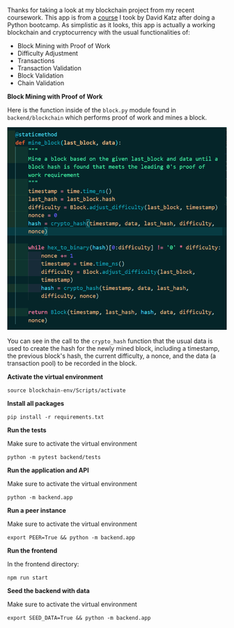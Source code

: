 Thanks for taking a look at my blockchain project from my recent coursework. This app is from a [course](https://www.udemy.com/course/python-js-react-blockchain/) I took by David Katz after doing a Python bootcamp. As simplistic as it looks, this app is actually a working blockchain and cryptocurrency with the usual functionalities of:

 - Block Mining with Proof of Work
 - Difficulty Adjustment
 - Transactions
 - Transaction Validation
 - Block Validation
 - Chain Validation

**Block Mining with Proof of Work**

Here is the function inside of the ```block.py``` module found in ```backend/blockchain``` which performs proof of work and mines a block.

![](screenshots/mine_block().PNG)

You can see in the call to the ```crypto_hash``` function that the usual data is used to create the hash for the newly mined block, including a timestamp, the previous block's hash, the current difficulty, a nonce, and the data (a transaction pool) to be recorded in the block.

**Activate the virtual environment**

```
source blockchain-env/Scripts/activate
```
**Install all packages**

```
pip install -r requirements.txt     
```
**Run the tests**

Make sure to activate the virtual environment

```
python -m pytest backend/tests    
```
**Run the application and API**

Make sure to activate the virtual environment

```
python -m backend.app    
```

**Run a peer instance**

Make sure to activate the virtual environment

```
export PEER=True && python -m backend.app    
```

**Run the frontend**

In the frontend directory:
```
npm run start    
```

**Seed the backend with data**

Make sure to activate the virtual environment


```
export SEED_DATA=True && python -m backend.app    
```
